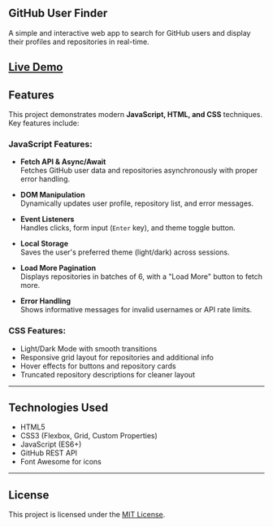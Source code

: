 ## GitHub User Finder

 A simple and interactive web app to search for GitHub users and display their profiles and repositories in real-time.

[Live Demo](https://github.com/youssefsabrii/github-user-finder-live) 
---

## Features

This project demonstrates modern **JavaScript, HTML, and CSS** techniques. Key features include:

### JavaScript Features:
- **Fetch API & Async/Await**  
  Fetches GitHub user data and repositories asynchronously with proper error handling.

- **DOM Manipulation**  
  Dynamically updates user profile, repository list, and error messages.

- **Event Listeners**  
  Handles clicks, form input (`Enter` key), and theme toggle button.

- **Local Storage**  
  Saves the user's preferred theme (light/dark) across sessions.

- **Load More Pagination**  
  Displays repositories in batches of 6, with a "Load More" button to fetch more.

- **Error Handling**  
  Shows informative messages for invalid usernames or API rate limits.

### CSS Features:
- Light/Dark Mode with smooth transitions
- Responsive grid layout for repositories and additional info
- Hover effects for buttons and repository cards
- Truncated repository descriptions for cleaner layout

---

## Technologies Used

- HTML5
- CSS3 (Flexbox, Grid, Custom Properties)
- JavaScript (ES6+)
- GitHub REST API
- Font Awesome for icons

---

## License

This project is licensed under the [MIT License](LICENSE).
